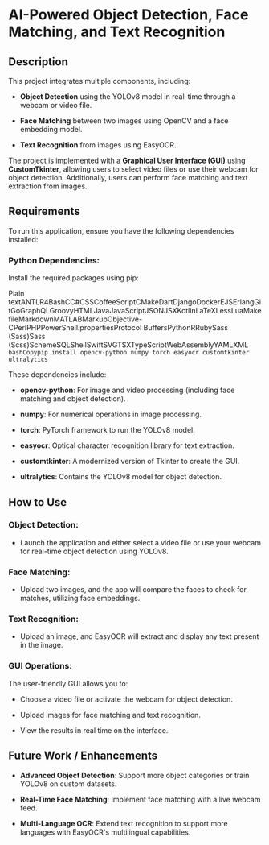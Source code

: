 **AI-Powered Object Detection, Face Matching, and Text Recognition**
====================================================================

**Description**
---------------

This project integrates multiple components, including:

*   **Object Detection** using the YOLOv8 model in real-time through a webcam or video file.
    
*   **Face Matching** between two images using OpenCV and a face embedding model.
    
*   **Text Recognition** from images using EasyOCR.
    

The project is implemented with a **Graphical User Interface (GUI)** using **CustomTkinter**, allowing users to select video files or use their webcam for object detection. Additionally, users can perform face matching and text extraction from images.

**Requirements**
----------------

To run this application, ensure you have the following dependencies installed:

### Python Dependencies:

Install the required packages using pip:

Plain textANTLR4BashCC#CSSCoffeeScriptCMakeDartDjangoDockerEJSErlangGitGoGraphQLGroovyHTMLJavaJavaScriptJSONJSXKotlinLaTeXLessLuaMakefileMarkdownMATLABMarkupObjective-CPerlPHPPowerShell.propertiesProtocol BuffersPythonRRubySass (Sass)Sass (Scss)SchemeSQLShellSwiftSVGTSXTypeScriptWebAssemblyYAMLXML`   bashCopypip install opencv-python numpy torch easyocr customtkinter ultralytics   `

These dependencies include:

*   **opencv-python**: For image and video processing (including face matching and object detection).
    
*   **numpy**: For numerical operations in image processing.
    
*   **torch**: PyTorch framework to run the YOLOv8 model.
    
*   **easyocr**: Optical character recognition library for text extraction.
    
*   **customtkinter**: A modernized version of Tkinter to create the GUI.
    
*   **ultralytics**: Contains the YOLOv8 model for object detection.
    

**How to Use**
--------------

### **Object Detection**:

*   Launch the application and either select a video file or use your webcam for real-time object detection using YOLOv8.
    

### **Face Matching**:

*   Upload two images, and the app will compare the faces to check for matches, utilizing face embeddings.
    

### **Text Recognition**:

*   Upload an image, and EasyOCR will extract and display any text present in the image.
    

### **GUI Operations**:

The user-friendly GUI allows you to:

*   Choose a video file or activate the webcam for object detection.
    
*   Upload images for face matching and text recognition.
    
*   View the results in real time on the interface.
    

**Future Work / Enhancements**
------------------------------

*   **Advanced Object Detection**: Support more object categories or train YOLOv8 on custom datasets.
    
*   **Real-Time Face Matching**: Implement face matching with a live webcam feed.
    
*   **Multi-Language OCR**: Extend text recognition to support more languages with EasyOCR's multilingual capabilities.